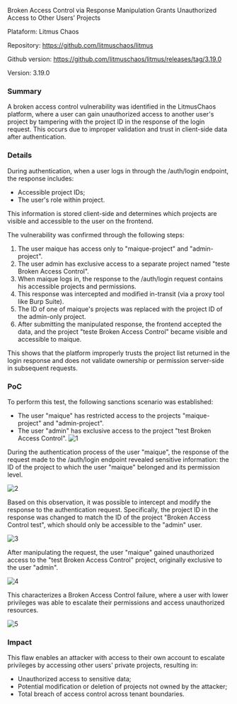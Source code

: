 Broken Access Control via Response Manipulation Grants Unauthorized Access to Other Users’ Projects

Plataform: Litmus Chaos

Repository: https://github.com/litmuschaos/litmus

Github version: https://github.com/litmuschaos/litmus/releases/tag/3.19.0

Version: 3.19.0

### Summary
A broken access control vulnerability was identified in the LitmusChaos platform, where a user can gain unauthorized access to another user's project by tampering with the project ID in the response of the login request. This occurs due to improper validation and trust in client-side data after authentication.

### Details
During authentication, when a user logs in through the /auth/login endpoint, the response includes:

- Accessible project IDs;
- The user's role within project.

This information is stored client-side and determines which projects are visible and accessible to the user on the frontend.

The vulnerability was confirmed through the following steps:

1. The user maique has access only to "maique-project" and "admin-project".
2. The user admin has exclusive access to a separate project named "teste Broken Access Control".
3. When maique logs in, the response to the /auth/login request contains his accessible projects and permissions.
4. This response was intercepted and modified in-transit (via a proxy tool like Burp Suite).
5. The ID of one of maique's projects was replaced with the project ID of the admin-only project.
6. After submitting the manipulated response, the frontend accepted the data, and the project "teste Broken Access Control" became visible and accessible to maique.

This shows that the platform improperly trusts the project list returned in the login response and does not validate ownership or permission server-side in subsequent requests.

### PoC
To perform this test, the following sanctions scenario was established:

- The user "maique" has restricted access to the projects "maique-project" and "admin-project".
- The user "admin" has exclusive access to the project "test Broken Access Control".
![1](https://github.com/user-attachments/assets/8973e959-2c90-4015-a0a1-27bb0c85bd99)

During the authentication process of the user "maique", the response of the request made to the /auth/login endpoint revealed sensitive information: the ID of the project to which the user "maique" belonged and its permission level.

![2](https://github.com/user-attachments/assets/040b98d3-30fc-454d-95bd-591a9274d061)

Based on this observation, it was possible to intercept and modify the response to the authentication request. Specifically, the project ID in the response was changed to match the ID of the project "Broken Access Control test", which should only be accessible to the "admin" user.

![3](https://github.com/user-attachments/assets/bbddebb5-3886-400e-bb7b-8152ffbcdb1d)

After manipulating the request, the user "maique" gained unauthorized access to the "test Broken Access Control" project, originally exclusive to the user "admin".

![4](https://github.com/user-attachments/assets/a2280e40-4065-4b2f-be42-adbac177ebb2)

This characterizes a Broken Access Control failure, where a user with lower privileges was able to escalate their permissions and access unauthorized resources.

![5](https://github.com/user-attachments/assets/95cff63a-4c68-4344-a089-ab0041cadd28)



### Impact
This flaw enables an attacker with access to their own account to escalate privileges by accessing other users' private projects, resulting in:

- Unauthorized access to sensitive data;
- Potential modification or deletion of projects not owned by the attacker;
- Total breach of access control across tenant boundaries.
